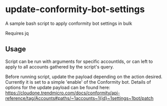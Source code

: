# update-conformity-bot-settings
A sample bash script to apply conformity bot settings in bulk

Requires jq

## Usage
Script can be run with arguments for specific accountIds, or can left to apply to all accounts gathered by the script's query.

Before running script, update the payload depending on the action desired. Currently it is set to a simple 'enable' of the Conformity bot. Details of options for the update payload can be found here: https://cloudone.trendmicro.com/docs/conformity/api-reference/tag/Accounts#paths/~1accounts~1{id}~1settings~1bot/patch 
